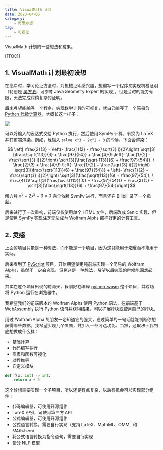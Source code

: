 ```yaml
---
title: VisualMath 计划
date: 2023-04-05
category:
    - 奇思妙想
tag:
    - 可视化
---
```


VisualMath 计划的一些想法和成果。

<!-- more -->

[[TOC]]

## 1. VisualMath 计划最初设想

在高中时，学习论证方法时，对机械证明感兴趣，想编写一个程序来实现机械证明（特别是 [吴方法](https://baike.baidu.com/item/%E5%90%B4%E6%96%B9%E6%B3%95/10946875)，可参考 Java Geometry Expert 的实现），但是当时的能力有限，无法完成稍稍复杂的证明。

后来希望能编写一个程序，实现数学计算的可视化，就自己编写了一个简易的 [Python 代数计算器](https://github.com/Sun-ZhenXing/VisualMath)，大概长这个样子：

![](https://pic.rmb.bdstatic.com/bjh/e4813caf014f57742f4e6fa1090b2769.jpeg)

可以将输入的表达式交给 Python 执行，然后使用 SymPy 计算，转换为 LaTeX 并在前端渲染。例如，我输入 `solve x^3 - 2x^2 - 3` 的时候，下面会渲染：

$$
\left[ \frac{2}{3} + \left(- \frac{1}{2} - \frac{\sqrt{3} i}{2}\right) \sqrt[3]{\frac{\sqrt{113}}{6} + \frac{97}{54}} + \frac{4}{9 \left(- \frac{1}{2} - \frac{\sqrt{3} i}{2}\right) \sqrt[3]{\frac{\sqrt{113}}{6} + \frac{97}{54}}}, \  \frac{2}{3} + \frac{4}{9 \left(- \frac{1}{2} + \frac{\sqrt{3} i}{2}\right) \sqrt[3]{\frac{\sqrt{113}}{6} + \frac{97}{54}}} + \left(- \frac{1}{2} + \frac{\sqrt{3} i}{2}\right) \sqrt[3]{\frac{\sqrt{113}}{6} + \frac{97}{54}}, \  \frac{4}{9 \sqrt[3]{\frac{\sqrt{113}}{6} + \frac{97}{54}}} + \frac{2}{3} + \sqrt[3]{\frac{\sqrt{113}}{6} + \frac{97}{54}}\right]
$$

解方程 $x^3 - 2x^2 - 3 = 0$ 完全依赖 SymPy 进行，而且还在 Bilibili 录了一个[视频](https://www.bilibili.com/video/BV1o7411Q7U5)。

后来进行了一次重构，前端仅仅使用单个 HTML 文件，后端改成 Sanic 实现，但是使用 SymPy 实现注定无法成为  Wolfram Alpha 那样好用的计算工具。

## 2. 灵感

上面的项目只能是一种想法，而不能是一个项目，因为这只能用于炫耀而不能用于实际。

后来看到了 [PyScript](https://pyscript.net/) 项目，开始期望使用纯前端实现一个简易的 Wolfram Alpha，虽然不一定会实现，但是这是一种想法，希望以后实现的时候能回想起来。

其实在这个项目出现的前两天，我刚好在编译 [python-wasm](https://github.com/ethanhs/python-wasm) 这个项目，并成功将 Python 运行在浏览器中。

我希望我们的前端版本的 Wolfram Alpha 使用 Python 语法，在前端基于 WebAssembly 执行 Python 语句并获得结果，可以扩展模块或使用自己的模块。

用过 Wolfram Alpha 的朋友一定知道它的强大，通过简单的一句话就能判断你想获得哪些数据，我希望实现几个页面，并加入一些可选功能。当然，这取决于我到底想做成什么样：
- 基础计算
- 代码编写执行
- 图表和函数可视化
- 过程推导
- 自定义模块

```python
def f(x: int) -> int:
    return x + 3
```

这个设想需要实现一个子项目，所以还是有点复杂，以后有机会可以实现部分组件：
- 代码编辑器，可使用开源组件
- LaTeX 识别，可使用第三方 API
- 公式编辑器，可使用开源组件
- 公式语言转换，需要自行实现（支持 LaTeX、MathML、OMML 和 MAthJson）
- 将公式语言转换为指令语句，需要自行实现
- 部分 NLP 模型
